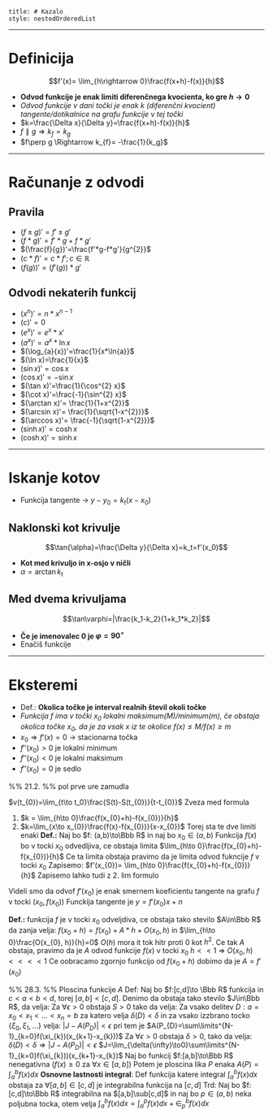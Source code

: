 ```table-of-contents
title: # Kazalo
style: nestedOrderedList
```
---
# Definicija
$$f'(x)= \lim_{h\rightarrow 0}\frac{f(x+h)-f(x)}{h}$$
- **Odvod funkcije je enak limiti diferenčnega kvocienta, ko gre $h \rightarrow 0$**
- *Odvod funkcije v dani točki je enak $k$ (diferenčni kvocient) tangente/dotikalnice na grafu funkcije v tej točki*
- $k=\frac{\Delta x}{\Delta y}=\frac{f(x+h)-f(x)}{h}$
- $f\parallel g \Rightarrow k_f=k_g$
- $f\perp g \Rightarrow k_{f}= -\frac{1}{k_g}$
---
# Računanje z odvodi
## Pravila
- $(f\pm g)'=f' \pm g'$
- $(f * g)' = f'*g + f*g'$
- $(\frac{f}{g})'=\frac{f'*g-f*g'}{g^{2}}$
- $(c*f)'=c*f'; c\in\mathbb{R}$
- $(f(g))'=(f'(g))*g'$
## Odvodi nekaterih funkcij
- $(x^n)'=n*x^{n-1}$
- $(c)' = 0$
- $(e^{x})'=e^{x}*x'$
- $(a^{x})'=a^{x}*\ln{x}$
- $(\log_{a}{x})'=\frac{1}{x*\ln{a}}$
- $(\ln x)=\frac{1}{x}$
- $(\sin x)'=\cos x$
- $(\cos x)'=-\sin x$
- $(\tan x)'=\frac{1}{\cos^{2} x}$
- $(\cot x)'=\frac{-1}{\sin^{2} x}$
- $(\arctan x)'= \frac{1}{1+x^{2}}$
- $(\arcsin x)'= \frac{1}{\sqrt{1-x^{2}}}$
- $(\arccos x)'= \frac{-1}{\sqrt{1-x^{2}}}$
- $(\sinh x)'=\cosh x$
- $(\cosh x)'=\sinh x$
---
# Iskanje kotov
- Funkcija tangente -> $y-y_{0}=k_{t}(x-x_{0})$
## Naklonski kot krivulje
$$\tan{\alpha}=\frac{\Delta y}{\Delta x}=k_t=f'(x_0)$$
- **Kot med krivuljo in x-osjo v ničli**
- $\alpha=\arctan k_t$ 
## Med dvema krivuljama
$$\tan\varphi=|\frac{k_1-k_2}{1+k_1*k_2}|$$
- **Če je imenovalec 0 je $\varphi=90^{ \circ }$**
- Enačiš funkcije
---
# Eksteremi
- Def.: **Okolica točke je interval realnih števil okoli točke**
- *Funkcija $f$ ima v točki $x_{0}$ lokalni maksimum($M$)/minimum($m$), če obstaja okolica točke $x_0$, da je za vsak $x$ iz te okolice $f(x)\leq M$/$f(x)\geq m$*
- $x_{0} \Rightarrow f'(x)=0$ -> stacionarna točka
- $f''(x_{0})\gt0$ je lokalni minimum
- $f''(x_{0})\lt0$ je lokalni maksimum
- $f''(x_{0})=0$ je sedlo

%% 21.2. %%
pol prve ure zamudla 

$v(t_{0})=\lim_{t\to t_0}\frac{S(t)-S(t_{0})}{t-t_{0}}$
Zveza med formula
1. $k = \lim_{h\to 0}\frac{f(x_{0}+h)-f(x_{0})}{h}$
2. $k=\lim_{x\to x_{0}}\frac{f(x)-f(x_{0})}{x-x_{0}}$
Torej sta te dve limiti enaki
**Def.:** Naj bo $f: (a,b)\to\Bbb R$ in naj bo $x_{0}\in(a,b)$
Funkcija $f(x)$ bo v tocki $x_{0}$ odvedljiva, ce obstaja limita $\lim_{h\to 0}\frac{f(x_{0}+h)-f(x_{0})}{h}$
Ce ta limita obstaja pravimo da je limita odvod fukncije $f$ v tocki $x_{0}$
Zapisemo: $f'(x_{0})= \lim_{h\to 0}\frac{f(x_{0}+h)-f(x_{0})}{h}$
Zapisemo lahko tudi z 2. lim formulo

Videli smo da odvof $f'(x_{0})$ je enak smernem koeficientu tangente na grafu $f$ v tocki $(x_{0}, f(x_{0}))$
Funckija tangente je $y=f'(x_{0})x+n$

**Def.:** funkcija $f$ je v tocki $x_{0}$ odveljdiva, ce obstaja tako stevilo $A\in\Bbb R$ da zanja velja: $f(x_{0}+h)=f(x_{0})+A*h+O(x_{0}, h)$ in $\lim_{h\to 0}\frac{O(x_{0}, h)}{h}=0$
	$O(h)$ mora it tok hitr proti $0$ kot $h^{2}$.
Ce tak $A$ obstaja, pravimo da je $A$ odvod funkcije $f(x)$ v tocki $x_{0}$
	$h<<1$ => $O(x_{0}, h)<<<<1$
Ce oobracamo zgornjo funkcijo od $f(x_{0}+h)$ dobimo da je $A=f'(x_{0})$

%% 28.3. %%
Ploscina funkcije $A$
Def: Naj bo $f:[c,d]\to \Bbb R$ funkcija in $c<a<b<d$, torej $[a,b]<[c,d]$.
Denimo da obstaja tako stevilo $J\in\Bbb R$, da velja: Za $\forall\epsilon>0$ obstaja $S>0$  tako da velja: Za vsako delitev $D: a=x_{0}<x_{1}<...<x_{n}=b$ za katero velja $\delta(D)<\delta$ in za vsako izzbrano tocko $\{\xi_{0},\xi_{1},...\}$ velja: $|J-A(P_{D})|<\epsilon$ pri tem je $A(P_{D}=\sum\limits^{N-1}_{k=0}f(\xi_{k})(x_{k+1}-x_{k}))$
Za $\forall\epsilon>0$ obstaja $\delta>0$, tako da velja: $\delta(D)<\delta\Rightarrow|J-A(P_{D})|<\epsilon$
$J=\lim_{\delta(\infty)\to0}\sum\limits^{N-1}_{k=0}f(\xi_{k}))(x_{k+1}-x_{k})$
Naj bo funkcij $f:[a,b]\to\Bbb R$ nenegativna ($f(x)\ge0$ za $\forall x\in[a,b]$) Potem je ploscina lika $P$ enaka $A(P)=\int^{b}_{a}f(x)dx$
**Osnovne lastnosti integral**:
Def funkcija katere integral $\int^{b}_{a}f(x)dx$ obstaja za $\forall[a,b]\in[c,d]$ je integrabilna funkcija na $[c,d]$
Trd: Naj bo $f:[c,d]\to\Bbb R$ integrabilna  na $[a,b]\sub[c,d]$ in naj bo $p\in(a,b)$ neka poljubna tocka, otem velja $\int^{b}_{a}f(x)dx=\int_{a}^{p}f(x)dx+\in^{b}_{p}f(x)dx$
